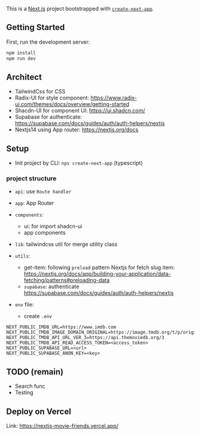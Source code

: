 This is a [Next.js](https://nextjs.org/) project bootstrapped with [`create-next-app`](https://github.com/vercel/next.js/tree/canary/packages/create-next-app).

## Getting Started

First, run the development server:

```bash
npm install
npm run dev
```

## Architect
- TailwindCss for CSS
- Radix-UI for style component: https://www.radix-ui.com/themes/docs/overview/getting-started
- Shacdn-UI for component UI: https://ui.shadcn.com/
- Supabase for authenticate: https://supabase.com/docs/guides/auth/auth-helpers/nextjs
- Nextjs14 using App router: https://nextjs.org/docs

## Setup

- Init project by CLI: `npx create-next-app` (typescript)

### project structure

- `api`: use `Route handler`
- `app`: App Router
- `components`:
  - ui: for import shadcn-ui
  - app components
- `lib`: tailwindcss util for merge utility class
- `utils`:
  - get-item: following `preload` pattern Nextjs for fetch slug item: https://nextjs.org/docs/app/building-your-application/data-fetching/patterns#preloading-data
  - `supabase`: authenticate https://supabase.com/docs/guides/auth/auth-helpers/nextjs

- `env` file:
  - create `.env`

```dotenv
NEXT_PUBLIC_IMDB_URL=https://www.imdb.com
NEXT_PUBLIC_TMDB_IMAGE_DOMAIN_ORIGINAL=https://image.tmdb.org/t/p/original
NEXT_PUBLIC_TMDB_API_URL_VER_3=https://api.themoviedb.org/3
NEXT_PUBLIC_TMDB_API_READ_ACCESS_TOKEN=<access_token>
NEXT_PUBLIC_SUPABASE_URL=<url>
NEXT_PUBLIC_SUPABASE_ANON_KEY=<key>
```

## TODO (remain)

- Search func
- Testing


## Deploy on Vercel

Link: https://nextjs-movie-friends.vercel.app/
